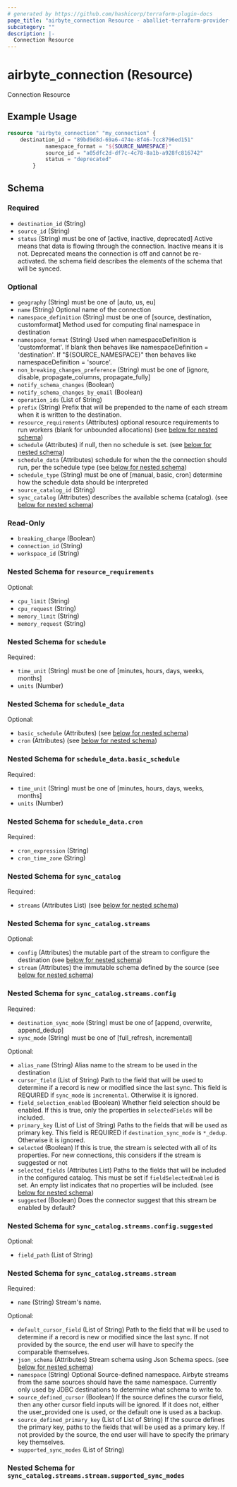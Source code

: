 ```yaml
---
# generated by https://github.com/hashicorp/terraform-plugin-docs
page_title: "airbyte_connection Resource - aballiet-terraform-provider-airbyte-oss"
subcategory: ""
description: |-
  Connection Resource
---
```


# airbyte_connection (Resource)

Connection Resource

## Example Usage

```terraform
resource "airbyte_connection" "my_connection" {
    destination_id = "89bd9d8d-69a6-474e-8f46-7cc8796ed151"
            namespace_format = "${SOURCE_NAMESPACE}"
            source_id = "a05dfc2d-df7c-4c78-8a1b-a928fc816742"
            status = "deprecated"
        }
```

<!-- schema generated by tfplugindocs -->
## Schema

### Required

- `destination_id` (String)
- `source_id` (String)
- `status` (String) must be one of [active, inactive, deprecated]
Active means that data is flowing through the connection. Inactive means it is not. Deprecated means the connection is off and cannot be re-activated. the schema field describes the elements of the schema that will be synced.

### Optional

- `geography` (String) must be one of [auto, us, eu]
- `name` (String) Optional name of the connection
- `namespace_definition` (String) must be one of [source, destination, customformat]
Method used for computing final namespace in destination
- `namespace_format` (String) Used when namespaceDefinition is 'customformat'. If blank then behaves like namespaceDefinition = 'destination'. If "${SOURCE_NAMESPACE}" then behaves like namespaceDefinition = 'source'.
- `non_breaking_changes_preference` (String) must be one of [ignore, disable, propagate_columns, propagate_fully]
- `notify_schema_changes` (Boolean)
- `notify_schema_changes_by_email` (Boolean)
- `operation_ids` (List of String)
- `prefix` (String) Prefix that will be prepended to the name of each stream when it is written to the destination.
- `resource_requirements` (Attributes) optional resource requirements to run workers (blank for unbounded allocations) (see [below for nested schema](#nestedatt--resource_requirements))
- `schedule` (Attributes) if null, then no schedule is set. (see [below for nested schema](#nestedatt--schedule))
- `schedule_data` (Attributes) schedule for when the the connection should run, per the schedule type (see [below for nested schema](#nestedatt--schedule_data))
- `schedule_type` (String) must be one of [manual, basic, cron]
determine how the schedule data should be interpreted
- `source_catalog_id` (String)
- `sync_catalog` (Attributes) describes the available schema (catalog). (see [below for nested schema](#nestedatt--sync_catalog))

### Read-Only

- `breaking_change` (Boolean)
- `connection_id` (String)
- `workspace_id` (String)

<a id="nestedatt--resource_requirements"></a>
### Nested Schema for `resource_requirements`

Optional:

- `cpu_limit` (String)
- `cpu_request` (String)
- `memory_limit` (String)
- `memory_request` (String)


<a id="nestedatt--schedule"></a>
### Nested Schema for `schedule`

Required:

- `time_unit` (String) must be one of [minutes, hours, days, weeks, months]
- `units` (Number)


<a id="nestedatt--schedule_data"></a>
### Nested Schema for `schedule_data`

Optional:

- `basic_schedule` (Attributes) (see [below for nested schema](#nestedatt--schedule_data--basic_schedule))
- `cron` (Attributes) (see [below for nested schema](#nestedatt--schedule_data--cron))

<a id="nestedatt--schedule_data--basic_schedule"></a>
### Nested Schema for `schedule_data.basic_schedule`

Required:

- `time_unit` (String) must be one of [minutes, hours, days, weeks, months]
- `units` (Number)


<a id="nestedatt--schedule_data--cron"></a>
### Nested Schema for `schedule_data.cron`

Required:

- `cron_expression` (String)
- `cron_time_zone` (String)



<a id="nestedatt--sync_catalog"></a>
### Nested Schema for `sync_catalog`

Required:

- `streams` (Attributes List) (see [below for nested schema](#nestedatt--sync_catalog--streams))

<a id="nestedatt--sync_catalog--streams"></a>
### Nested Schema for `sync_catalog.streams`

Optional:

- `config` (Attributes) the mutable part of the stream to configure the destination (see [below for nested schema](#nestedatt--sync_catalog--streams--config))
- `stream` (Attributes) the immutable schema defined by the source (see [below for nested schema](#nestedatt--sync_catalog--streams--stream))

<a id="nestedatt--sync_catalog--streams--config"></a>
### Nested Schema for `sync_catalog.streams.config`

Required:

- `destination_sync_mode` (String) must be one of [append, overwrite, append_dedup]
- `sync_mode` (String) must be one of [full_refresh, incremental]

Optional:

- `alias_name` (String) Alias name to the stream to be used in the destination
- `cursor_field` (List of String) Path to the field that will be used to determine if a record is new or modified since the last sync. This field is REQUIRED if `sync_mode` is `incremental`. Otherwise it is ignored.
- `field_selection_enabled` (Boolean) Whether field selection should be enabled. If this is true, only the properties in `selectedFields` will be included.
- `primary_key` (List of List of String) Paths to the fields that will be used as primary key. This field is REQUIRED if `destination_sync_mode` is `*_dedup`. Otherwise it is ignored.
- `selected` (Boolean) If this is true, the stream is selected with all of its properties. For new connections, this considers if the stream is suggested or not
- `selected_fields` (Attributes List) Paths to the fields that will be included in the configured catalog. This must be set if `fieldSelectedEnabled` is set. An empty list indicates that no properties will be included. (see [below for nested schema](#nestedatt--sync_catalog--streams--config--selected_fields))
- `suggested` (Boolean) Does the connector suggest that this stream be enabled by default?

<a id="nestedatt--sync_catalog--streams--config--selected_fields"></a>
### Nested Schema for `sync_catalog.streams.config.suggested`

Optional:

- `field_path` (List of String)



<a id="nestedatt--sync_catalog--streams--stream"></a>
### Nested Schema for `sync_catalog.streams.stream`

Required:

- `name` (String) Stream's name.

Optional:

- `default_cursor_field` (List of String) Path to the field that will be used to determine if a record is new or modified since the last sync. If not provided by the source, the end user will have to specify the comparable themselves.
- `json_schema` (Attributes) Stream schema using Json Schema specs. (see [below for nested schema](#nestedatt--sync_catalog--streams--stream--json_schema))
- `namespace` (String) Optional Source-defined namespace. Airbyte streams from the same sources should have the same namespace. Currently only used by JDBC destinations to determine what schema to write to.
- `source_defined_cursor` (Boolean) If the source defines the cursor field, then any other cursor field inputs will be ignored. If it does not, either the user_provided one is used, or the default one is used as a backup.
- `source_defined_primary_key` (List of List of String) If the source defines the primary key, paths to the fields that will be used as a primary key. If not provided by the source, the end user will have to specify the primary key themselves.
- `supported_sync_modes` (List of String)

<a id="nestedatt--sync_catalog--streams--stream--json_schema"></a>
### Nested Schema for `sync_catalog.streams.stream.supported_sync_modes`


